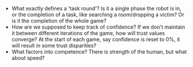 
- What exactly defines a 'task round'? Is it a single phase the robot is in, or the completion of a task, like searching a room/dropping a victim? Or is it the completion of the whole game?
- How are we supposed to keep track of confidence? If we don't maintain it between different iterations of the game, how will trust values converge? At the start of each game, say confidence is reset to 0%, it will result in some trust disparities?
- What factors into competence? There is strength of the human, but what about speed?
